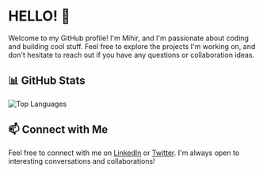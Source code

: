 # HELLO! 👋

Welcome to my GitHub profile! I'm Mihir, and I'm passionate about coding and building cool stuff. Feel free to explore the projects I'm working on, and don't hesitate to reach out if you have any questions or collaboration ideas.

## 📊 GitHub Stats

<!-- Top Languages Card -->
![Top Languages](https://github-readme-stats.vercel.app/api/top-langs/?username=0xmihirsahu&layout=compact&theme=dark)

## 📫 Connect with Me

Feel free to connect with me on [LinkedIn](https://linkedin.com/in/0xmihirsahu) or [Twitter](https://twitter.com/0xmihirsahu). I'm always open to interesting conversations and collaborations!
